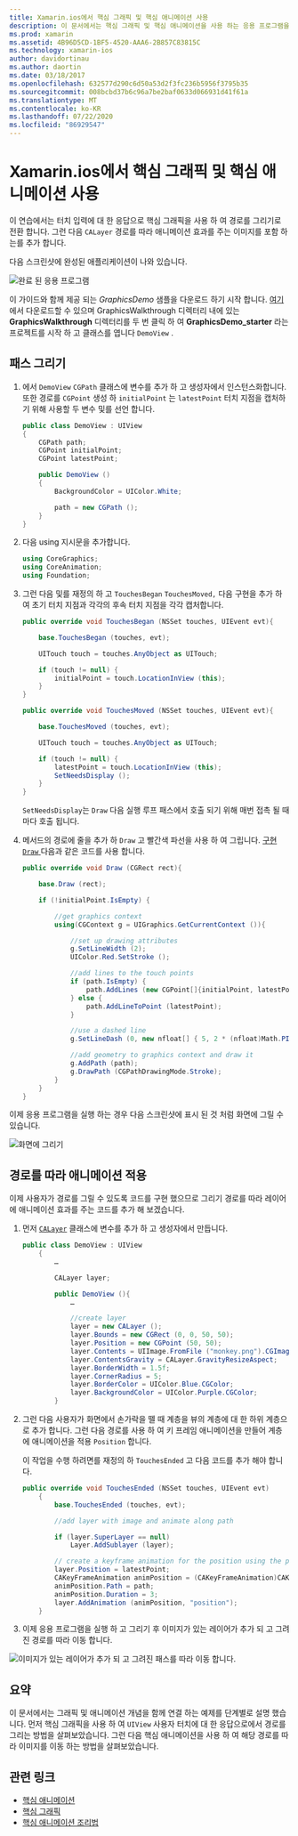 ```yaml
---
title: Xamarin.ios에서 핵심 그래픽 및 핵심 애니메이션 사용
description: 이 문서에서는 핵심 그래픽 및 핵심 애니메이션을 사용 하는 응용 프로그램을 만드는 방법을 단계별로 설명 합니다. 사용자 터치에 대 한 응답으로 화면에 그리는 방법 뿐만 아니라 경로를 따라 이동 하도록 이미지에 애니메이션 효과를 주는 방법을 보여 줍니다.
ms.prod: xamarin
ms.assetid: 4B96D5CD-1BF5-4520-AAA6-2B857C83815C
ms.technology: xamarin-ios
author: davidortinau
ms.author: daortin
ms.date: 03/18/2017
ms.openlocfilehash: 632577d290c6d50a53d2f3fc236b5956f3795b35
ms.sourcegitcommit: 008bcbd37b6c96a7be2baf0633d066931d41f61a
ms.translationtype: MT
ms.contentlocale: ko-KR
ms.lasthandoff: 07/22/2020
ms.locfileid: "86929547"
---
```

# <a name="using-core-graphics-and-core-animation-in-xamarinios"></a>Xamarin.ios에서 핵심 그래픽 및 핵심 애니메이션 사용

이 연습에서는 터치 입력에 대 한 응답으로 핵심 그래픽을 사용 하 여 경로를 그리기로 전환 합니다. 그런 다음 `CALayer` 경로를 따라 애니메이션 효과를 주는 이미지를 포함 하는를 추가 합니다.

다음 스크린샷에 완성된 애플리케이션이 나와 있습니다.

![완료 된 응용 프로그램](graphics-animation-walkthrough-images/00-final-app.png)

이 가이드와 함께 제공 되는 *GraphicsDemo* 샘플을 다운로드 하기 시작 합니다. [여기](https://docs.microsoft.com/samples/xamarin/ios-samples/graphicsandanimation) 에서 다운로드할 수 있으며 GraphicsWalkthrough 디렉터리 내에 있는 **GraphicsWalkthrough** 디렉터리를 두 번 클릭 하 여 **GraphicsDemo_starter** 라는 프로젝트를 시작 하 고 클래스를 엽니다 `DemoView` .

## <a name="drawing-a-path"></a>패스 그리기

1. 에서 `DemoView` `CGPath` 클래스에 변수를 추가 하 고 생성자에서 인스턴스화합니다. 또한 경로를 `CGPoint` 생성 하 `initialPoint` 는 `latestPoint` 터치 지점을 캡처하기 위해 사용할 두 변수 및를 선언 합니다.

    ```csharp
    public class DemoView : UIView
    {
        CGPath path;
        CGPoint initialPoint;
        CGPoint latestPoint;

        public DemoView ()
        {
            BackgroundColor = UIColor.White;

            path = new CGPath ();
        }
    }
    ```

2. 다음 using 지시문을 추가합니다.

    ```csharp
    using CoreGraphics;
    using CoreAnimation;
    using Foundation;
    ```

3. 그런 다음 및를 재정의 하 고 `TouchesBegan` `TouchesMoved,` 다음 구현을 추가 하 여 초기 터치 지점과 각각의 후속 터치 지점을 각각 캡처합니다.

    ```csharp
    public override void TouchesBegan (NSSet touches, UIEvent evt){

        base.TouchesBegan (touches, evt);

        UITouch touch = touches.AnyObject as UITouch;

        if (touch != null) {
            initialPoint = touch.LocationInView (this);
        }
    }

    public override void TouchesMoved (NSSet touches, UIEvent evt){

        base.TouchesMoved (touches, evt);

        UITouch touch = touches.AnyObject as UITouch;

        if (touch != null) {
            latestPoint = touch.LocationInView (this);
            SetNeedsDisplay ();
        }
    }
    ```

    `SetNeedsDisplay`는 `Draw` 다음 실행 루프 패스에서 호출 되기 위해 매번 접촉 될 때마다 호출 됩니다.

4. 메서드의 경로에 줄을 추가 하 `Draw` 고 빨간색 파선을 사용 하 여 그립니다. [구현 `Draw` ](~/ios/platform/graphics-animation-ios/core-graphics.md) 다음과 같은 코드를 사용 합니다.

    ```csharp
    public override void Draw (CGRect rect){

        base.Draw (rect);

        if (!initialPoint.IsEmpty) {

            //get graphics context
            using(CGContext g = UIGraphics.GetCurrentContext ()){

                //set up drawing attributes
                g.SetLineWidth (2);
                UIColor.Red.SetStroke ();

                //add lines to the touch points
                if (path.IsEmpty) {
                    path.AddLines (new CGPoint[]{initialPoint, latestPoint});
                } else {
                    path.AddLineToPoint (latestPoint);
                }

                //use a dashed line
                g.SetLineDash (0, new nfloat[] { 5, 2 * (nfloat)Math.PI });

                //add geometry to graphics context and draw it
                g.AddPath (path);
                g.DrawPath (CGPathDrawingMode.Stroke);
            }
        }
    }
    ```

이제 응용 프로그램을 실행 하는 경우 다음 스크린샷에 표시 된 것 처럼 화면에 그릴 수 있습니다.

![화면에 그리기](graphics-animation-walkthrough-images/01-path.png)

## <a name="animating-along-a-path"></a>경로를 따라 애니메이션 적용

이제 사용자가 경로를 그릴 수 있도록 코드를 구현 했으므로 그리기 경로를 따라 레이어에 애니메이션 효과를 주는 코드를 추가 해 보겠습니다.

1. 먼저 [`CALayer`](~/ios/platform/graphics-animation-ios/core-animation.md) 클래스에 변수를 추가 하 고 생성자에서 만듭니다.

    ```csharp
    public class DemoView : UIView
        {
            …

            CALayer layer;

            public DemoView (){
                …

                //create layer
                layer = new CALayer ();
                layer.Bounds = new CGRect (0, 0, 50, 50);
                layer.Position = new CGPoint (50, 50);
                layer.Contents = UIImage.FromFile ("monkey.png").CGImage;
                layer.ContentsGravity = CALayer.GravityResizeAspect;
                layer.BorderWidth = 1.5f;
                layer.CornerRadius = 5;
                layer.BorderColor = UIColor.Blue.CGColor;
                layer.BackgroundColor = UIColor.Purple.CGColor;
            }
    ```

2. 그런 다음 사용자가 화면에서 손가락을 뗄 때 계층을 뷰의 계층에 대 한 하위 계층으로 추가 합니다. 그런 다음 경로를 사용 하 여 키 프레임 애니메이션을 만들어 계층에 애니메이션을 적용 `Position` 합니다.

    이 작업을 수행 하려면를 재정의 하 `TouchesEnded` 고 다음 코드를 추가 해야 합니다.

    ```csharp
    public override void TouchesEnded (NSSet touches, UIEvent evt)
        {
            base.TouchesEnded (touches, evt);

            //add layer with image and animate along path

            if (layer.SuperLayer == null)
                Layer.AddSublayer (layer);

            // create a keyframe animation for the position using the path
            layer.Position = latestPoint;
            CAKeyFrameAnimation animPosition = (CAKeyFrameAnimation)CAKeyFrameAnimation.FromKeyPath ("position");
            animPosition.Path = path;
            animPosition.Duration = 3;
            layer.AddAnimation (animPosition, "position");
        }
    ```

3. 이제 응용 프로그램을 실행 하 고 그리기 후 이미지가 있는 레이어가 추가 되 고 그려진 경로를 따라 이동 합니다.

![이미지가 있는 레이어가 추가 되 고 그려진 패스를 따라 이동 합니다.](graphics-animation-walkthrough-images/00-final-app.png)

## <a name="summary"></a>요약

이 문서에서는 그래픽 및 애니메이션 개념을 함께 연결 하는 예제를 단계별로 설명 했습니다. 먼저 핵심 그래픽을 사용 하 여 `UIView` 사용자 터치에 대 한 응답으로에서 경로를 그리는 방법을 살펴보았습니다. 그런 다음 핵심 애니메이션을 사용 하 여 해당 경로를 따라 이미지를 이동 하는 방법을 살펴보았습니다.

## <a name="related-links"></a>관련 링크

- [핵심 애니메이션](~/ios/platform/graphics-animation-ios/core-animation.md)
- [핵심 그래픽](~/ios/platform/graphics-animation-ios/core-graphics.md)
- [핵심 애니메이션 조리법](https://github.com/xamarin/recipes/tree/master/Recipes/ios/animation/coreanimation)
